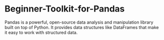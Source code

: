 # Beginner-Toolkit-for-Pandas
Pandas is a powerful, open-source data analysis and manipulation library built on top of Python. It provides data structures like DataFrames that make it easy to work with structured data.
